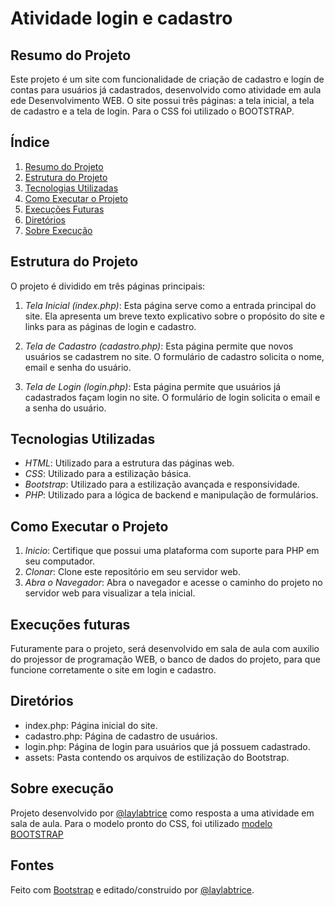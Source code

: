 # Atividade login e cadastro

## Resumo do Projeto

Este projeto é um site com funcionalidade de criação de cadastro e login de contas para usuários já cadastrados, desenvolvido como atividade em aula ede Desenvolvimento WEB. O site possui três páginas: a tela inicial, a tela de cadastro e a tela de login. Para o CSS foi utilizado o BOOTSTRAP.

 
## Índice
 
1. [Resumo do Projeto](#resumo-do-projeto)
2. [Estrutura do Projeto](#estrutura-do-projeto)
3. [Tecnologias Utilizadas](#tecnologias-utilizadas)
4. [Como Executar o Projeto](#como-executar-o-projeto)
5. [Execuções Futuras](#execuções-futuras)
6. [Diretórios](#diretórios)
7. [Sobre Execução](#sobre-execução)

## Estrutura do Projeto

O projeto é dividido em três páginas principais:

1. *Tela Inicial (index.php)*: Esta página serve como a entrada principal do site. Ela apresenta um breve texto explicativo sobre o propósito do site e links para as páginas de login e cadastro.

2. *Tela de Cadastro (cadastro.php)*: Esta página permite que novos usuários se cadastrem no site. O formulário de cadastro solicita o nome, email e senha do usuário.

3. *Tela de Login (login.php)*: Esta página permite que usuários já cadastrados façam login no site. O formulário de login solicita o email e a senha do usuário.

## Tecnologias Utilizadas

- *HTML*: Utilizado para a estrutura das páginas web.
- *CSS*: Utilizado para a estilização básica.
- *Bootstrap*: Utilizado para a estilização avançada e responsividade.
- *PHP*: Utilizado para a lógica de backend e manipulação de formulários.

## Como Executar o Projeto

1. *Inicio*: Certifique que possui uma plataforma com suporte para PHP em seu computador.
2. *Clonar*: Clone este repositório em seu servidor web.
3. *Abra o Navegador*: Abra o navegador e acesse o caminho do projeto no servidor web para visualizar a tela inicial.

## Execuções futuras

Futuramente para o projeto, será desenvolvido em sala de aula com auxilio do projessor de programação WEB, o banco de dados do projeto, para que funcione corretamente o site em login e cadastro.

## Diretórios

- index.php: Página inicial do site.
- cadastro.php: Página de cadastro de usuários.
- login.php: Página de login para usuários que já possuem cadastrado.
- assets: Pasta contendo os arquivos de estilização do Bootstrap.

## Sobre execução

Projeto desenvolvido por [@laylabtrice](https://github.com/laylabtrice) como  resposta a uma atividade em sala de aula. Para o modelo pronto do CSS, foi utilizado [modelo BOOTSTRAP](https://getbootstrap.com/docs/5.0/examples/cover/)

## Fontes

Feito com [Bootstrap](https://getbootstrap.com/) e editado/construido por [@laylabtrice](https://github.com/laylabtrice).
